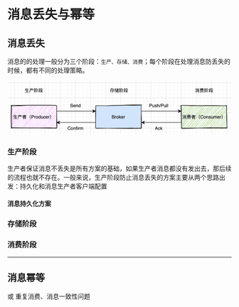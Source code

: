 # 消息丢失与幂等

## 消息丢失

消息的的处理一般分为三个阶段：`生产、存储、消费`；每个阶段在处理消息防丢失的时候，都有不同的处理策略。

![消息丢失_1](./imgs/消息丢失_1.png)

### 生产阶段

生产者保证消息不丢失是所有方案的基础，如果生产者消息都没有发出去，那后续的流程也就不存在。一般来说，生产阶段防止消息丢失的方案主要从两个思路出发：持久化和消息生产者客户端配置

#### 消息持久化方案

### 存储阶段

### 消费阶段

----

## 消息幂等

或 重复消费、消息一致性问题